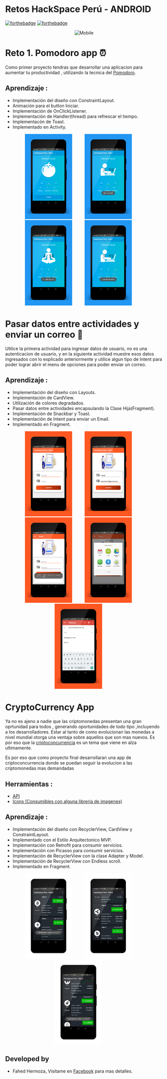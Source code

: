 # Retos HackSpace Perú - ANDROID
[![forthebadge](http://forthebadge.com/images/badges/built-for-android.svg)](http://forthebadge.com) [![forthebadge](http://forthebadge.com/images/badges/built-with-love.svg)](http://forthebadge.com)
<div align="center">

![Mobile](http://hanshavin.github.io/HackSpace-Developers/img/logo.png)

</div>


# Reto 1. Pomodoro app :alarm_clock:

Como primer proyecto tendras que desarrollar una aplicacion para aumentar tu productividad , utilizando la tecnica del [Pomodoro](https://lifehacker.com/productivity-101-a-primer-to-the-pomodoro-technique-1598992730).

## Aprendizaje :

* Implementación del diseño con ConstraintLayout.
* Animación para el button Iniciar.
* Implementación de OnClickListener.
* Implementación de Handler(thread) para refrescar el tiempo.
* Implementacón de Toast.
* Implementado en Activity.

<div align="center">
        <img width="30%" src="screenShots/reto1_01.png" alt="About screen" title="About screen" </img>
        <img height="0" width="32px">
        <img width="30%" src="screenShots/reto1_02.png" alt="About screen" title="About screen" </img>
        <img height="0" width="32px">
        <img width="30%" src="screenShots/reto1_03.png" alt="About screen" title="About screen" </img>
        <img height="0" width="32px">
        <img width="30%" src="screenShots/reto1_04.png" alt="About screen" title="About screen" </img>
        <img height="0" width="32px">
</div>

# Pasar datos entre actividades y enviar un correo :e-mail:

Utilice la primera actividad para ingresar datos de usuario, no es una autenticacion de usuario, y en la siguiente actividad muestre esos datos ingresados con lo explicado anteriormente y utilice algun tipo de Intent para poder lograr abrir el menu de opciones para poder enviar un correo.

## Aprendizaje :

* Implementación del diseño con Layouts.
* Implementación de CardView.
* Utilización de colores degradados.
* Pasar datos entre actividades encapsulando la Clase Hija(Fragment).
* Implementación de Snackbar y Toast.
* Implementación de Intent para enviar un Email.
* Implementado en Fragment.

<div align="center">
        <img width="30%" src="screenShots/reto2_01.png" alt="About screen" title="About screen" </img>
        <img height="0" width="32px">
        <img width="30%" src="screenShots/reto2_02.png" alt="About screen" title="About screen" </img>
        <img height="0" width="32px">
        <img width="30%" src="screenShots/reto2_03.png" alt="About screen" title="About screen" </img>
        <img height="0" width="32px">
        <img width="30%" src="screenShots/reto2_04.png" alt="About screen" title="About screen" </img>
        <img height="0" width="32px">
        <img width="30%" src="screenShots/reto2_05.png" alt="About screen" title="About screen" </img>
        <img height="0" width="32px">
</div>

# CryptoCurrency App

Ya no es ajeno a nadie que las criptomonedas presentan una gran oprtunidad para todos , generando oportunidades de todo tipo ,incluyendo a los desarrolladores. Estar al tanto de como evolucionan las monedas a nivel mundial otorga una ventaja sobre aquellos que son mas nuevos.
Es por eso que la [criptoconcurrencia](https://blockgeeks.com/guides/what-is-cryptocurrency/) es un tema que viene en alza ultimamente.

Es por eso que como proyecto final desarrollaran una app de criptoconcurrencia donde se puedan seguir la evolucion a las criptomonedas mas demandadas

## Herramientas : 

- [API](https://coinmarketcap.com/)
- [Icons (Consumibles con alguna libreria de imagenes)](https://github.com/cjdowner/cryptocurrency-icons)

## Aprendizaje :

* Implementación del diseño con RecyclerView, CardView y ConstraintLayout.
* Implementado con el Estilo Arquitectonico MVP.
* Implementación con Retrofit para consumir servicios.
* Implementación con Picasso para consumir servicios.
* Implementación de RecyclerView con la clase Adapter y Model.
* Implementación de RecyclerView con Endless scroll.
* Implementado en Fragment.

<div align="center">
        <img width="30%" src="screenShots/reto3_01.png" alt="About screen" title="About screen" </img>
        <img height="0" width="32px">
        <img width="30%" src="screenShots/reto3_02.png" alt="About screen" title="About screen" </img>
        <img height="0" width="32px">
        <img width="30%" src="screenShots/reto3_03.png" alt="About screen" title="About screen" </img>
        <img height="0" width="32px">
</div>
	
## Developed by

* Fahed Hermoza, Visitame en [Facebook](https://www.facebook.com/fahedhermoza/) para mas detalles.

